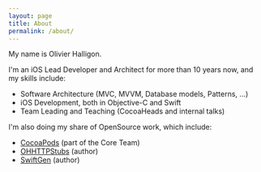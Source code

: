 ```yaml
---
layout: page
title: About
permalink: /about/
---
```


My name is Olivier Halligon.

I'm an iOS Lead Developer and Architect for more than 10 years now, and my skills include:

* Software Architecture (MVC, MVVM, Database models, Patterns, …)
* iOS Development, both in Objective-C and Swift
* Team Leading and Teaching (CocoaHeads and internal talks)

I'm also doing my share of OpenSource work, which include:

* [CocoaPods](https://cocoapods.org/about) (part of the Core Team)
* [OHHTTPStubs](https://github.com/AliSoftware/OHHTTPStubs) (author)
* [SwiftGen](https://github.com/AliSoftware/SwiftGen) (author)
